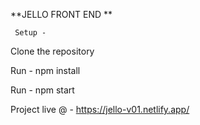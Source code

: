 **JELLO FRONT END **

     Setup - 

Clone the repository

Run - npm install

Run - npm start

Project live @ - https://jello-v01.netlify.app/
